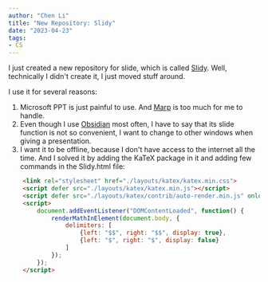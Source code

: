```yaml
---
author: "Chen Li"
title: "New Repository: Slidy"
date: "2023-04-23"
tags: 
- CS
---
```


I just created a new repository for slide, which is called [Slidy](https://github.com/ChenLi2049/Slidy). Well, technically I didn't create it, I just moved stuff around.

I use it for several reasons:

1. Microsoft PPT is just painful to use. And [Marp](https://marp.app/) is too much for me to handle.
2. Even though I use [Obsidian](https://obsidian.md/) most often, I have to say that its slide function is not so convenient, I want to change to other windows when giving a presentation.
3. I want it to be offline, because I don't have access to the internet all the time. And I solved it by adding the KaTeX package in it and adding few commands in the Slidy.html file:
```html
    <link rel="stylesheet" href="./layouts/katex/katex.min.css">
    <script defer src="./layouts/katex/katex.min.js"></script>
    <script defer src="./layouts/katex/contrib/auto-render.min.js" onload="renderMathInElement(document.body);"></script>
    <script>
        document.addEventListener("DOMContentLoaded", function() {
            renderMathInElement(document.body, {
                delimiters: [
                    {left: "$$", right: "$$", display: true},
                    {left: "$", right: "$", display: false}
                ]
            });
        });
    </script>
```
